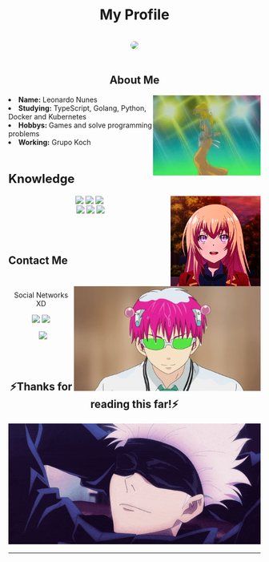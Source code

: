 <body>
  <h1 align="center">My Profile</h1>
  <br />
  <div align="center">
    <img
       height="250em"
      style="border-radius:100%"
      src="https://raw.githubusercontent.com/leonardoksn/leonardoksn/main/images/kusuo-saiki-kusuo.gif"
    />
  </div>
  <br />
  <div>
    <h2 align="center">About Me</h2>
    <img
      height="160px"
      src="https://raw.githubusercontent.com/leonardoksn/leonardoksn/main/images/one-more-time-daft-punk.gif"
      align="right"
    />
    <li><b>Name:</b> Leonardo Nunes</li>
    <li><b>Studying:</b> TypeScript, Golang, Python, Docker and Kubernetes</li>
    <li>
      <b>Hobbys: </b>  Games and solve programming problems
    </li>
    <li><b>Working:</b> Grupo Koch</li>
    <br />
  </div>
  <div>
    <h2 align="left" style="font-size: 24px">Knowledge</h2>
    <p>
      <img
        height="180px"
        src="https://raw.githubusercontent.com/leonardoksn/leonardoksn/main/images/ichinose.gif"
        align="right"
      />
    </p>
  </div>

  <div>
    <p align="center">
      <img
        src="https://img.shields.io/badge/Go-%23007d9c.svg?style=for-the-badge&logo=go&logoColor=white"
      />
      <img
        src="https://img.shields.io/badge/TypeScript-%233178C6.svg?style=for-the-badge&logo=typescript&logoColor=white"
      />
      <img
        src="https://img.shields.io/badge/Docker-%230db7ed.svg?style=for-the-badge&logo=docker&logoColor=white
        "
      /><br />
       <img
        src="https://img.shields.io/badge/node.js%20-%2343853D.svg?&style=for-the-badge&logo=node.js&logoColor=white"
      />
      <img
        src="https://img.shields.io/badge/PL%2FSQL-F80000?style=for-the-badge&logo=oracle&logoColor=white
        "
      />
      <img
        src="https://img.shields.io/badge/Web%20Development-000000?style=for-the-badge&logo=web&logoColor=white
        "
      />
      <br /><br />
    </p>
    <br />
    <h2>Contact Me</h2>
    <img
      src="https://raw.githubusercontent.com/leonardoksn/leonardoksn/main/images/saiki.gif"
      align="right"
      width="373.5px"
      height="208.5px"
    />
    <br />
    <p align="center">Social Networks XD<br /></p>
    <p align="center">
      <a href="https://twitter.com/lparanoico_" target="_blank"
        ><img
          src="https://img.shields.io/badge/Leozin_%20-%231DA1F2.svg?&style=for-the-badge&logo=Twitter&logoColor=white"
      /></a>
      <a
        href="https://www.linkedin.com/in/leonardo-nunes-3a8807185/"
        target="_blank"
        ><img
          src="https://img.shields.io/badge/Leonardo Nunes%20-%230E76A8.svg?&style=for-the-badge&logo=linkedin&logoColor=white"
      /></a>
    </p>
    <p align="center">
        <a href="https://www.instagram.com/leonardo_k_nunes/" target="_blank"
        ><img
          src="https://img.shields.io/badge/leonardo_k_nunes%20-%23DD2A7B.svg?&style=for-the-badge&logo=instagram&logoColor=white"
      /></a>
    </p>
  </div>
  <br />
  <div>
    <br />
    <div>
      <h2 align="center">⚡Thanks for reading this far!⚡</h2>
      <div align="center">
        <img
          src="https://raw.githubusercontent.com/leonardoksn/leonardoksn/main/images/gojo.gif"
        />
      </div>
      <hr />
    </div>
  </div>
</body>
